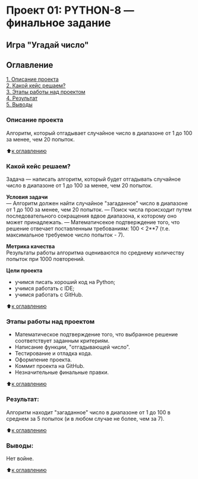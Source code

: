 # Проект 01: PYTHON-8 — финальное задание

## Игра "Угадай число"

## Оглавление  
[1. Описание проекта](README.md#Описание-проекта)  
[2. Какой кейс решаем?](README.md#Какой-кейс-решаем)  
[3. Этапы работы над проектом](README.md#Этапы-работы-над-проектом)  
[4. Результат](README.md#Результат)    
[5. Выводы](README.md#Выводы) 


### Описание проекта    
Алгоритм, который отгадывает случайное число в диапазоне от 1 до 100 за менее, чем 20 попыток. 

:arrow_up:[к оглавлению](README.md#Оглавление)


### Какой кейс решаем?    
Задача — написать алгоритм, который будет отгадывать случайное число в диапазоне от 1 до 100 за менее, чем 20 попыток. 

**Условия задачи**  
— Алгоритм должен найти случайное "загаданное" число в диапазоне от 1 до 100 за менее, чем 20 попыток.
— Поиск числа происходит путем последовательного сокращения вдвое диапазона, к которому оно может принадлежать.
— Математичсекое подтверждение того, что решение отвечает поставленным требованиям: 100 < 2**7 (т.е. максимальное требуемое число попыток - 7).

**Метрика качества**     
Результаты работы алгоритма оцениваются по среднему количеству попыток при 1000 повторений.

**Цели проекта**     
* учимся писать хороший код на Python;
* учимся работать с IDE;
* учимся работать с GitHub.

:arrow_up:[к оглавлению](README.md#Оглавление)


### Этапы работы над проектом  
* Математическое подтверждение того, что выбранное решение соответствует заданным критериям.
* Написание функции, "отгадывающей число".
* Тестирование и отладка кода.
* Оформление проекта.
* Коммит проекта на GitHub.
* Незначительные финальные правки.

:arrow_up:[к оглавлению](README.md#Оглавление)


### Результат:  
Алгоритм находит "загаданное" число в диапазоне от 1 до 100 в среднем за 5 попыток (и в любом случае не более, чем за 7).

:arrow_up:[к оглавлению](README.md#Оглавление)

### Выводы:  
Нет войне.

:arrow_up:[к оглавлению](README.md#Оглавление)